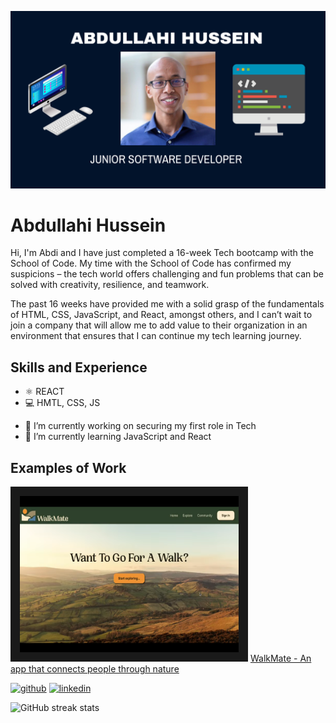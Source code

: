 ![Junior Software Developer](https://github.com/Coding-Abdi/Coding-Abdi/blob/main/Banner.png)

# Abdullahi Hussein
Hi, I'm Abdi and I have just completed a 16-week Tech bootcamp with the School of Code. My time with the School of Code has confirmed my suspicions – the tech world offers challenging and fun problems that can be solved with creativity, resilience, and teamwork.

The past 16 weeks have provided me with a solid grasp of the fundamentals of HTML, CSS, JavaScript, and React, amongst others, and I can’t wait to join a company that will allow me to add value to their organization in an environment that ensures that I can continue my tech learning journey.

## Skills and Experience
* :atom_symbol: REACT
* :computer: HMTL, CSS, JS

- 🔭 I’m currently working on securing my first role in Tech 
- 🌱 I’m currently learning JavaScript and React


## Examples of Work
<a href="https://www.youtube.com/watch?v=G2TkldKFMys
" target="_blank"><img src="https://github.com/Coding-Abdi/Coding-Abdi/blob/main/walkmate%20video%20still.png" 
alt="IMAGE ALT TEXT HERE" width="350" height="250" border="15" /></a>
[WalkMate - An app that connects people through nature](https://walkmate.netlify.app)


[<img src='https://cdn.jsdelivr.net/npm/simple-icons@3.0.1/icons/github.svg' alt='github' height='40'>](https://github.com/Coding-Abdi)  [<img src='https://cdn.jsdelivr.net/npm/simple-icons@3.0.1/icons/linkedin.svg' alt='linkedin' height='40'>](https://www.linkedin.com/in/www.linkedin.com/in/codingabdi/)  

![GitHub streak stats](https://streak-stats.demolab.com/?user=Coding-Abdi)  

